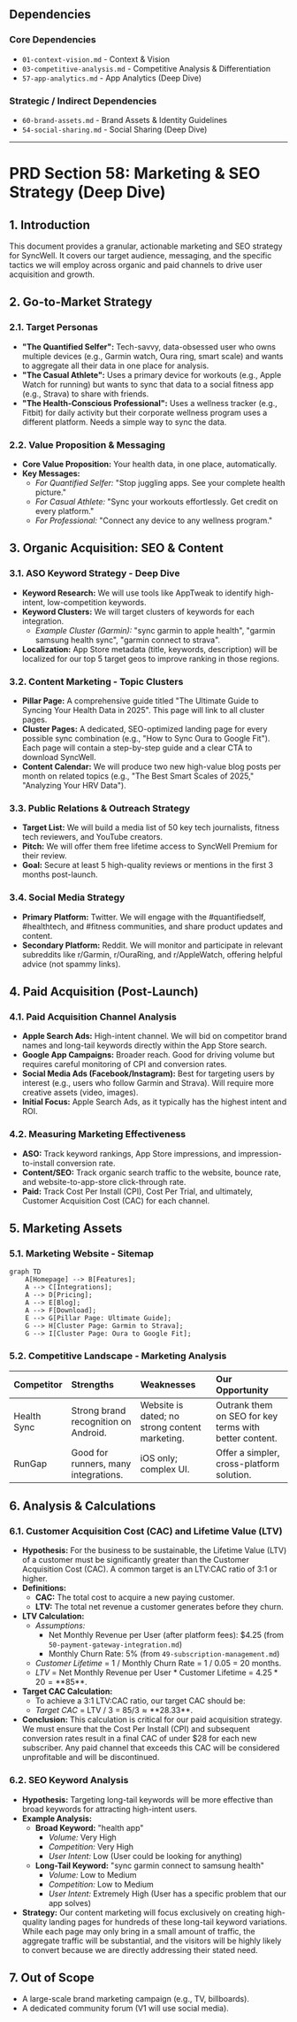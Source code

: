 ## Dependencies

### Core Dependencies
- `01-context-vision.md` - Context & Vision
- `03-competitive-analysis.md` - Competitive Analysis & Differentiation
- `57-app-analytics.md` - App Analytics (Deep Dive)

### Strategic / Indirect Dependencies
- `60-brand-assets.md` - Brand Assets & Identity Guidelines
- `54-social-sharing.md` - Social Sharing (Deep Dive)

---

# PRD Section 58: Marketing & SEO Strategy (Deep Dive)

## 1. Introduction
This document provides a granular, actionable marketing and SEO strategy for SyncWell. It covers our target audience, messaging, and the specific tactics we will employ across organic and paid channels to drive user acquisition and growth.

## 2. Go-to-Market Strategy

### 2.1. Target Personas
-   **"The Quantified Selfer":** Tech-savvy, data-obsessed user who owns multiple devices (e.g., Garmin watch, Oura ring, smart scale) and wants to aggregate all their data in one place for analysis.
-   **"The Casual Athlete":** Uses a primary device for workouts (e.g., Apple Watch for running) but wants to sync that data to a social fitness app (e.g., Strava) to share with friends.
-   **"The Health-Conscious Professional":** Uses a wellness tracker (e.g., Fitbit) for daily activity but their corporate wellness program uses a different platform. Needs a simple way to sync the data.

### 2.2. Value Proposition & Messaging
-   **Core Value Proposition:** Your health data, in one place, automatically.
-   **Key Messages:**
    -   *For Quantified Selfer:* "Stop juggling apps. See your complete health picture."
    -   *For Casual Athlete:* "Sync your workouts effortlessly. Get credit on every platform."
    -   *For Professional:* "Connect any device to any wellness program."

## 3. Organic Acquisition: SEO & Content

### 3.1. ASO Keyword Strategy - Deep Dive
-   **Keyword Research:** We will use tools like AppTweak to identify high-intent, low-competition keywords.
-   **Keyword Clusters:** We will target clusters of keywords for each integration.
    -   *Example Cluster (Garmin):* "sync garmin to apple health", "garmin samsung health sync", "garmin connect to strava".
-   **Localization:** App Store metadata (title, keywords, description) will be localized for our top 5 target geos to improve ranking in those regions.

### 3.2. Content Marketing - Topic Clusters
-   **Pillar Page:** A comprehensive guide titled "The Ultimate Guide to Syncing Your Health Data in 2025". This page will link to all cluster pages.
-   **Cluster Pages:** A dedicated, SEO-optimized landing page for every possible sync combination (e.g., "How to Sync Oura to Google Fit"). Each page will contain a step-by-step guide and a clear CTA to download SyncWell.
-   **Content Calendar:** We will produce two new high-value blog posts per month on related topics (e.g., "The Best Smart Scales of 2025," "Analyzing Your HRV Data").

### 3.3. Public Relations & Outreach Strategy
-   **Target List:** We will build a media list of 50 key tech journalists, fitness tech reviewers, and YouTube creators.
-   **Pitch:** We will offer them free lifetime access to SyncWell Premium for their review.
-   **Goal:** Secure at least 5 high-quality reviews or mentions in the first 3 months post-launch.

### 3.4. Social Media Strategy
-   **Primary Platform:** Twitter. We will engage with the #quantifiedself, #healthtech, and #fitness communities, and share product updates and content.
-   **Secondary Platform:** Reddit. We will monitor and participate in relevant subreddits like r/Garmin, r/OuraRing, and r/AppleWatch, offering helpful advice (not spammy links).

## 4. Paid Acquisition (Post-Launch)

### 4.1. Paid Acquisition Channel Analysis
-   **Apple Search Ads:** High-intent channel. We will bid on competitor brand names and long-tail keywords directly within the App Store search.
-   **Google App Campaigns:** Broader reach. Good for driving volume but requires careful monitoring of CPI and conversion rates.
-   **Social Media Ads (Facebook/Instagram):** Best for targeting users by interest (e.g., users who follow Garmin and Strava). Will require more creative assets (video, images).
-   **Initial Focus:** Apple Search Ads, as it typically has the highest intent and ROI.

### 4.2. Measuring Marketing Effectiveness
-   **ASO:** Track keyword rankings, App Store impressions, and impression-to-install conversion rate.
-   **Content/SEO:** Track organic search traffic to the website, bounce rate, and website-to-app-store click-through rate.
-   **Paid:** Track Cost Per Install (CPI), Cost Per Trial, and ultimately, Customer Acquisition Cost (CAC) for each channel.

## 5. Marketing Assets

### 5.1. Marketing Website - Sitemap
```mermaid
graph TD
    A[Homepage] --> B[Features];
    A --> C[Integrations];
    A --> D[Pricing];
    A --> E[Blog];
    A --> F[Download];
    E --> G[Pillar Page: Ultimate Guide];
    G --> H[Cluster Page: Garmin to Strava];
    G --> I[Cluster Page: Oura to Google Fit];
```

### 5.2. Competitive Landscape - Marketing Analysis
| Competitor | Strengths | Weaknesses | Our Opportunity |
| :--- | :--- | :--- | :--- |
| Health Sync | Strong brand recognition on Android. | Website is dated; no strong content marketing. | Outrank them on SEO for key terms with better content. |
| RunGap | Good for runners, many integrations. | iOS only; complex UI. | Offer a simpler, cross-platform solution. |

## 6. Analysis & Calculations
### 6.1. Customer Acquisition Cost (CAC) and Lifetime Value (LTV)
-   **Hypothesis:** For the business to be sustainable, the Lifetime Value (LTV) of a customer must be significantly greater than the Customer Acquisition Cost (CAC). A common target is an LTV:CAC ratio of 3:1 or higher.
-   **Definitions:**
    -   **CAC:** The total cost to acquire a new paying customer.
    -   **LTV:** The total net revenue a customer generates before they churn.
-   **LTV Calculation:**
    -   *Assumptions:*
        -   Net Monthly Revenue per User (after platform fees): $4.25 (from `50-payment-gateway-integration.md`)
        -   Monthly Churn Rate: 5% (from `49-subscription-management.md`)
    -   *Customer Lifetime* = 1 / Monthly Churn Rate = 1 / 0.05 = 20 months.
    -   *LTV* = Net Monthly Revenue per User * Customer Lifetime = $4.25 * 20 = **$85**.
-   **Target CAC Calculation:**
    -   To achieve a 3:1 LTV:CAC ratio, our target CAC should be:
    -   *Target CAC* = LTV / 3 = $85 / 3 ≈ **$28.33**.
-   **Conclusion:** This calculation is critical for our paid acquisition strategy. We must ensure that the Cost Per Install (CPI) and subsequent conversion rates result in a final CAC of under $28 for each new subscriber. Any paid channel that exceeds this CAC will be considered unprofitable and will be discontinued.

### 6.2. SEO Keyword Analysis
-   **Hypothesis:** Targeting long-tail keywords will be more effective than broad keywords for attracting high-intent users.
-   **Example Analysis:**
    -   **Broad Keyword:** "health app"
        -   *Volume:* Very High
        -   *Competition:* Very High
        -   *User Intent:* Low (User could be looking for anything)
    -   **Long-Tail Keyword:** "sync garmin connect to samsung health"
        -   *Volume:* Low to Medium
        -   *Competition:* Low to Medium
        -   *User Intent:* Extremely High (User has a specific problem that our app solves)
-   **Strategy:** Our content marketing will focus exclusively on creating high-quality landing pages for hundreds of these long-tail keyword variations. While each page may only bring in a small amount of traffic, the aggregate traffic will be substantial, and the visitors will be highly likely to convert because we are directly addressing their stated need.

## 7. Out of Scope
-   A large-scale brand marketing campaign (e.g., TV, billboards).
-   A dedicated community forum (V1 will use social media).
